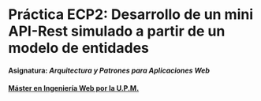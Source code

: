 # Práctica ECP2: Desarrollo de un mini API-Rest simulado a partir de un modelo de entidades
#### Asignatura: *Arquitectura y Patrones para Aplicaciones Web*
#### [Máster en Ingeniería Web por la U.P.M.](http://miw.etsisi.upm.es)


